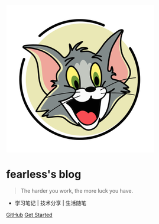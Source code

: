 <!-- _coverpage.md -->

![logo](file/base/pic/logo.svg)

# fearless's blog

> The harder you work, the more luck you have.

- 学习笔记 | 技术分享 | 生活随笔

[GitHub](https://github.com/fearless2022/blog/tree/master/docs/)
[Get Started](README.md)

<!-- background image -->
<!-- ![](https://www.sunniejs.cn/static/wx/bg.jpg) -->
<!-- ![](file/base/pic/bg.jpg) -->

<!-- background color -->
<!-- ![color](#f0f0f0) -->
